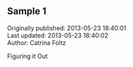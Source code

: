 ## Sample 1  
Originally published: 2013-05-23 18:40:01  
Last updated: 2013-05-23 18:40:02  
Author: Catrina Foltz  
  
Figuring it Out